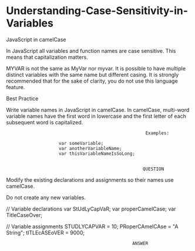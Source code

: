 # Understanding-Case-Sensitivity-in-Variables
JavaScript in camelCase


In JavaScript all variables and function names are case sensitive. This means that capitalization matters.

MYVAR is not the same as MyVar nor myvar. It is possible to have multiple distinct variables with the same name but different casing. It is strongly recommended that for the sake of clarity, you do not use this language feature.


Best Practice

Write variable names in JavaScript in camelCase. In camelCase, multi-word variable names have the first word in lowercase and the first letter of each subsequent word is capitalized.

                                                         Examples:

                        var someVariable;
                        var anotherVariableName;
                        var thisVariableNameIsSoLong;

    
                                                        QUESTION
    
    
Modify the existing declarations and assignments so their names use camelCase.

Do not create any new variables.

// Variable declarations
var StUdLyCapVaR;
var properCamelCase;
var TitleCaseOver;

// Variable assignments
STUDLYCAPVAR = 10;
PRoperCAmelCAse = "A String";
tITLEcASEoVER = 9000;



                                                    ANSWER
       
       
       
       
                                                    
           
